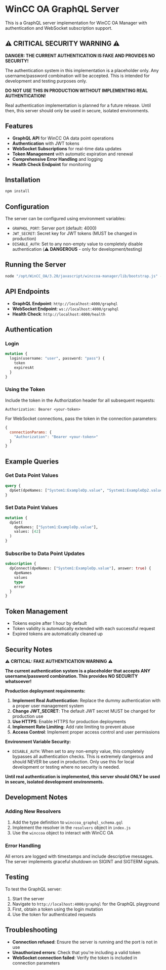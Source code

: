 # WinCC OA GraphQL Server

This is a GraphQL server implementation for WinCC OA Manager with authentication and WebSocket subscription support.

## ⚠️ CRITICAL SECURITY WARNING ⚠️

**DANGER: THE CURRENT AUTHENTICATION IS FAKE AND PROVIDES NO SECURITY!**

The authentication system in this implementation is a placeholder only. Any username/password combination will be accepted. This is intended for development and testing purposes only.

**DO NOT USE THIS IN PRODUCTION WITHOUT IMPLEMENTING REAL AUTHENTICATION!**

Real authentication implementation is planned for a future release. Until then, this server should only be used in secure, isolated environments.

## Features

- **GraphQL API** for WinCC OA data point operations
- **Authentication** with JWT tokens
- **WebSocket Subscriptions** for real-time data updates
- **Token Management** with automatic expiration and renewal
- **Comprehensive Error Handling** and logging
- **Health Check Endpoint** for monitoring

## Installation

```bash
npm install
```

## Configuration

The server can be configured using environment variables:

- `GRAPHQL_PORT`: Server port (default: 4000)
- `JWT_SECRET`: Secret key for JWT tokens (MUST be changed in production)
- `DISABLE_AUTH`: Set to any non-empty value to completely disable authentication (⚠️ **DANGEROUS** - only for development/testing)

## Running the Server

```bash
node "/opt/WinCC_OA/3.20/javascript/winccoa-manager/lib/bootstrap.js" -PROJ <project-name> -pmonIndex <nr> winccoa-graphql-server/index.js
```

## API Endpoints

- **GraphQL Endpoint**: `http://localhost:4000/graphql`
- **WebSocket Endpoint**: `ws://localhost:4000/graphql`
- **Health Check**: `http://localhost:4000/health`

## Authentication

### Login

```graphql
mutation {
  login(username: "user", password: "pass") {
    token
    expiresAt
  }
}
```

### Using the Token

Include the token in the Authorization header for all subsequent requests:

```
Authorization: Bearer <your-token>
```

For WebSocket connections, pass the token in the connection parameters:

```javascript
{
  connectionParams: {
    "Authorization": "Bearer <your-token>"
  }
}
```

## Example Queries

### Get Data Point Values
```graphql
query {
  dpGet(dpeNames: ["System1:ExampleDp.value", "System1:ExampleDp2.value"])
}
```

### Set Data Point Values
```graphql
mutation {
  dpSet(
    dpeNames: ["System1:ExampleDp.value"],
    values: [42]
  )
}
```

### Subscribe to Data Point Updates
```graphql
subscription {
  dpConnect(dpeNames: ["System1:ExampleDp.value"], answer: true) {
    dpeNames
    values
    type
    error
  }
}
```

## Token Management

- Tokens expire after 1 hour by default
- Token validity is automatically extended with each successful request
- Expired tokens are automatically cleaned up

## Security Notes

⚠️ **CRITICAL: FAKE AUTHENTICATION WARNING** ⚠️

**The current authentication system is a placeholder that accepts ANY username/password combination. This provides NO SECURITY whatsoever!**

**Production deployment requirements:**
1. **Implement Real Authentication**: Replace the dummy authentication with a proper user management system
2. **Change JWT_SECRET**: The default JWT secret MUST be changed for production use
3. **Use HTTPS**: Enable HTTPS for production deployments
4. **Implement Rate Limiting**: Add rate limiting to prevent abuse
5. **Access Control**: Implement proper access control and user permissions

**Environment Variable Security:**
- `DISABLE_AUTH`: When set to any non-empty value, this completely bypasses all authentication checks. This is extremely dangerous and should NEVER be used in production. Only use this for local development or testing where no security is needed.

**Until real authentication is implemented, this server should ONLY be used in secure, isolated development environments.**

## Development Notes

### Adding New Resolvers

1. Add the type definition to `winccoa_graphql_schema.gql`
2. Implement the resolver in the `resolvers` object in `index.js`
3. Use the `winccoa` object to interact with WinCC OA

### Error Handling

All errors are logged with timestamps and include descriptive messages. The server implements graceful shutdown on SIGINT and SIGTERM signals.

## Testing

To test the GraphQL server:

1. Start the server
2. Navigate to `http://localhost:4000/graphql` for the GraphQL playground
3. First, obtain a token using the login mutation
4. Use the token for authenticated requests

## Troubleshooting

- **Connection refused**: Ensure the server is running and the port is not in use
- **Unauthorized errors**: Check that you're including a valid token
- **WebSocket connection failed**: Verify the token is included in connection parameters
